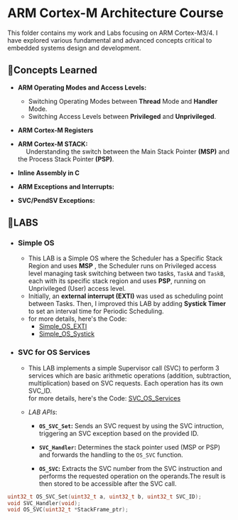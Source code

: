 # **ARM Cortex-M Architecture Course**

This folder contains my work and Labs focusing on ARM Cortex-M3/4. I have explored various fundamental and advanced concepts critical to embedded systems design and development.

## 📌**Concepts Learned**
- **ARM Operating Modes and Access Levels:**
    - Switching Operating Modes between **Thread** Mode and **Handler** Mode.
    - Switching Access Levels between **Privileged** and **Unprivileged**.

- **ARM Cortex-M Registers** 

- **ARM Cortex-M STACK:** <br />&ensp;&ensp; Understanding the switch between the Main Stack Pointer **(MSP)** and the Process Stack Pointer **(PSP)**.

- **Inline Assembly in C** 

- **ARM Exceptions and Interrupts:** 

- **SVC/PendSV Exceptions:** 

## 📌**LABS**

- ### Simple OS 
    - This LAB is a Simple OS where the Scheduler has a Specific Stack Region and uses **MSP** , the Scheduler runs on Privileged access level managing task switching between two tasks, `TaskA` and `TaskB`, each with its specific stack region and uses **PSP**, running on Unprivileged (User) access level.
    - Initially, an **external interrupt (EXTI)** was used as scheduling point between Tasks. Then, I improved this LAB by adding **Systick Timer** to set an interval time for Periodic Scheduling.
    - for more details, here's the Code: 
        - [Simple_OS_EXTI](https://github.com/YoussefSamy21/Embedded-Systems-K.S/tree/main/Unit_14_ARM_Architecture/Session_5_CortexM_STACK/1-Simple_OS_EXTI) 
        - [Simple_OS_Systick](https://github.com/YoussefSamy21/Embedded-Systems-K.S/tree/main/Unit_14_ARM_Architecture/Session_5_CortexM_STACK/2-Simple_OS_Systick)  

- ### **SVC for OS Services**
    - This LAB implements a simple Supervisor call (SVC) to perform 3 services which are basic arithmetic operations (addition, subtraction, multiplication) based on SVC requests. Each operation has its own SVC_ID.<br />for more details, here's the Code: [SVC_OS_Services](https://github.com/YoussefSamy21/Embedded-Systems-K.S/blob/main/Unit_14_ARM_Architecture/Session_6_SVC_%26_PendSV/main.c)   
    - *LAB APIs*:

        - **`OS_SVC_Set`:** Sends an SVC request by using the SVC intruction, triggering an SVC exception based on the provided ID.
        
        - **`SVC_Handler`:** Determines the stack pointer used (MSP or PSP) and forwards the handling to the `OS_SVC` function.
        
        - **`OS_SVC`:** Extracts the SVC number from the SVC instruction and performs the requested operation on the operands.The result is then stored to be accessible after the SVC call.
```c
uint32_t OS_SVC_Set(uint32_t a, uint32_t b, uint32_t SVC_ID);
void SVC_Handler(void);
void OS_SVC(uint32_t *StackFrame_ptr);
